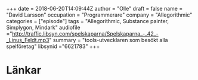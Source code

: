 +++
date = 2018-06-20T14:09:44Z
author = "Olle"
draft = false
name = "David Larsson"
occupation = "Programmerare"
company = "Allegorithmic"
categories = ["episode"]
tags = "Allegorithmic, Substance painter, Simplygon, Mindark"
audiofile ="http://traffic.libsyn.com/spelskaparna/Spelskaparna_-_42_-_Linus_Feldt.mp3"
summary = "tools-utvecklaren som besökt alla spelföretag"
libsynid ="6621783"
+++

# Länkar
